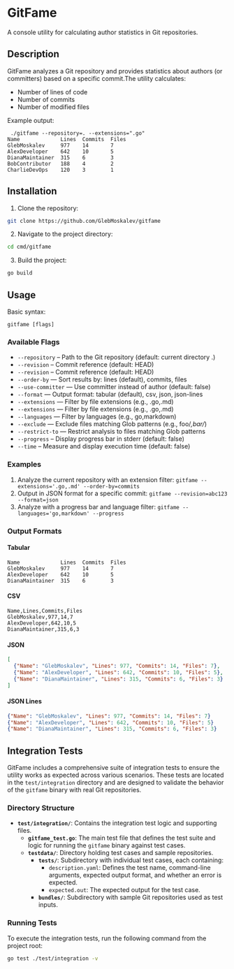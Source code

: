 # GitFame

A console utility for calculating author statistics in Git repositories.

## Description

GitFame analyzes a Git repository and provides statistics about authors (or committers) based on a specific commit.The utility calculates:
- Number of lines of code
- Number of commits
- Number of modified files

Example output:
```
 ./gitfame --repository=. --extensions=".go"
Name             Lines  Commits  Files  
GlebMoskalev     977    14       7  
AlexDeveloper    642    10       5  
DianaMaintainer  315    6        3  
BobContributor   188    4        2  
CharlieDevOps    120    3        1 
```

## Installation
1. Clone the repository:
```bash
git clone https://github.com/GlebMoskalev/gitfame
```
2. Navigate to the project directory:
```bash
cd cmd/gitfame
```
3. Build the project:
 ```bash
go build
```

## Usage
Basic syntax:
```
gitfame [flags]
```
### Available Flags
- ``--repository`` – Path to the Git repository (default: current directory .)
- ``--revision`` – Commit reference (default: HEAD)
- ``--revision`` – Commit reference (default: HEAD)
- ``--order-by`` — Sort results by: lines (default), commits, files
- ``--use-committer`` — Use committer instead of author (default: false)
- ``--format`` — Output format: tabular (default), csv, json, json-lines
- ``--extensions`` — Filter by file extensions (e.g., .go,.md)
- ``--extensions`` — Filter by file extensions (e.g., .go,.md)
- ``--languages`` — Filter by languages (e.g., go,markdown)
- ``--exclude`` — Exclude files matching Glob patterns (e.g., foo/*,bar/*)
- ``--restrict-to`` — Restrict analysis to files matching Glob patterns
- ``--progress`` – Display progress bar in stderr (default: false)
- ``--time`` – Measure and display execution time (default: false)

### Examples
1. Analyze the current repository with an extension filter:
```gitfame --extensions='.go,.md' --order-by=commits```
2. Output in JSON format for a specific commit:
```gitfame --revision=abc123 --format=json```
3. Analyze with a progress bar and language filter:
```gitfame --languages='go,markdown' --progress```

### Output Formats
#### Tabular
```
Name             Lines  Commits  Files  
GlebMoskalev     977    14       7  
AlexDeveloper    642    10       5  
DianaMaintainer  315    6        3  
```
#### CSV
```
Name,Lines,Commits,Files  
GlebMoskalev,977,14,7  
AlexDeveloper,642,10,5  
DianaMaintainer,315,6,3  
```
#### JSON
```json
[
  {"Name": "GlebMoskalev", "Lines": 977, "Commits": 14, "Files": 7},
  {"Name": "AlexDeveloper", "Lines": 642, "Commits": 10, "Files": 5},
  {"Name": "DianaMaintainer", "Lines": 315, "Commits": 6, "Files": 3}
]
```
#### JSON Lines
```json lines
{"Name": "GlebMoskalev", "Lines": 977, "Commits": 14, "Files": 7}
{"Name": "AlexDeveloper", "Lines": 642, "Commits": 10, "Files": 5}
{"Name": "DianaMaintainer", "Lines": 315, "Commits": 6, "Files": 3}
```

## Integration Tests
GitFame includes a comprehensive suite of integration tests to ensure the utility works as expected across various scenarios. These tests are located in the `test/integration` directory and are designed to validate the behavior of the `gitfame` binary with real Git repositories.
### Directory Structure

- **`test/integration/`**: Contains the integration test logic and supporting files.
    - **`gitfame_test.go`**: The main test file that defines the test suite and logic for running the `gitfame` binary against test cases.
    - **`testdata/`**: Directory holding test cases and sample repositories.
        - **`tests/`**: Subdirectory with individual test cases, each containing:
            - `description.yaml`: Defines the test name, command-line arguments, expected output format, and whether an error is expected.
            - `expected.out`: The expected output for the test case.
        - **`bundles/`**: Subdirectory with sample Git repositories used as test inputs.

### Running Tests
To execute the integration tests, run the following command from the project root:

```bash
go test ./test/integration -v
```